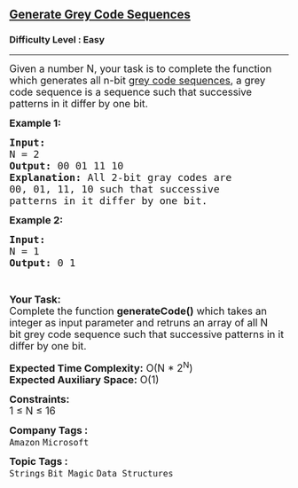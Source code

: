 <h2><a href="https://www.geeksforgeeks.org/problems/generate-grey-code-sequences/1?page=5&category=Strings&difficulty=Easy&sortBy=submissions">Generate Grey Code Sequences</a></h2><h3>Difficulty Level : Easy</h3><hr><div class="problems_problem_content__Xm_eO"><p><span style="font-size:18px">Given a number N, your task is to complete the function which generates all n-bit <a href="https://en.wikipedia.org/wiki/Gray_code">grey code sequences</a>, a grey code sequence is a sequence such that successive patterns in it differ by one bit.</span></p>

<p><span style="font-size:18px"><strong>Example 1:</strong></span></p>

<pre><span style="font-size:18px"><strong>Input:
</strong>N = 2
<strong>Output: </strong>00 01 11 10<strong>
Explanation: </strong>All 2-bit gray codes are
00, 01, 11, 10&nbsp;such that successive
patterns in it differ by one bit.</span>
</pre>

<p><span style="font-size:18px"><strong>Example 2:</strong></span></p>

<pre><span style="font-size:18px"><strong>Input:
</strong>N = 1
<strong>Output: </strong>0 1</span></pre>

<p>&nbsp;</p>

<p><span style="font-size:18px"><strong>Your Task:</strong><br>
Complete the function&nbsp;<strong>generateCode()</strong>&nbsp;which takes an integer as input parameter and retruns an array of&nbsp;all N bit&nbsp;grey code sequence such that successive patterns in it differ by one bit.</span></p>

<p><span style="font-size:18px"><strong>Expected Time Complexity:</strong>&nbsp;O(N * 2<sup>N</sup>)<br>
<strong>Expected Auxiliary Space:</strong>&nbsp;O(1)</span></p>

<p><span style="font-size:18px"><strong>Constraints:</strong><br>
1 ≤ N ≤ 16</span></p>
</div><p><span style=font-size:18px><strong>Company Tags : </strong><br><code>Amazon</code>&nbsp;<code>Microsoft</code>&nbsp;<br><p><span style=font-size:18px><strong>Topic Tags : </strong><br><code>Strings</code>&nbsp;<code>Bit Magic</code>&nbsp;<code>Data Structures</code>&nbsp;